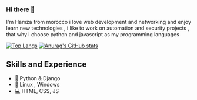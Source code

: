 ### Hi there 👋

I'm Hamza from morocco i love web development and networking and enjoy learn new technologies , i like to work on automation and security projects , that why i choose python and javascript as my programming languages

[![Top Langs](https://github-readme-stats.vercel.app/api/top-langs/?username=HamzaOPLEX&hide=jinja,shell&theme=tokyonight)](https://github.com/HamzaOPLEX)
[![Anurag's GitHub stats](https://github-readme-stats.vercel.app/api?username=HamzaOPLEX&theme=tokyonight&show_icons=true)](https://github.com/HamzaOPLEX)

## Skills and Experience
* 🐍 Python & Django
* 🌌 Linux , Windows
* 💻 HTML, CSS, JS
